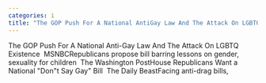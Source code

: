 ```yaml
---
categories: i
title: "The GOP Push For A National AntiGay Law And The Attack On LGBTQ Existence  MSNBC"
---
```

The GOP Push For A National Anti-Gay Law And The Attack On LGBTQ Existence&nbsp;&nbsp;MSNBCRepublicans propose bill barring lessons on gender, sexuality for children&nbsp;&nbsp;The Washington PostHouse Republicans Want a National "Don"t Say Gay" Bill&nbsp;&nbsp;The Daily BeastFacing anti-drag bills,